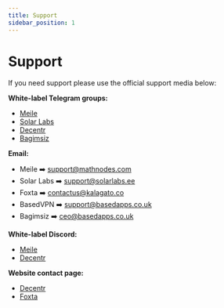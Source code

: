 ```yaml
---
title: Support
sidebar_position: 1
---
```


# Support

If you need support please use the official support media below:

**White-label Telegram groups:**

- [Meile](https://t.me/MathNodes)
- [Solar Labs](https://t.me/solarlabs)
- [Decentr](https://t.me/DecentrNet)
- [Bagimsiz](https://t.me/bagimsizdvpn)

**Email:**

- Meile ➡️ [support@mathnodes.com](mailto:support@mathnodes.com)
- Solar Labs ➡️ [support@solarlabs.ee](mailto:support@solarlabs.ee)
- Foxta ➡️ [contactus@kalagato.co](mailto:contactus@kalagato.co)
- BasedVPN ➡️ [support@basedapps.co.uk](mailto:support@basedapps.co.uk)
- Bagimsiz ➡️ [ceo@basedapps.co.uk](mailto:ceo@basedapps.co.uk)

**White-label Discord:**

- [Meile](https://discord.gg/HQrHXZJHQq)
- [Decentr](https://discord.gg/VMUt7yw92B)

**Website contact page:**

- [Decentr](https://decentr.net/#contact)
- [Foxta](https://kalagato.ai/contact-us)
